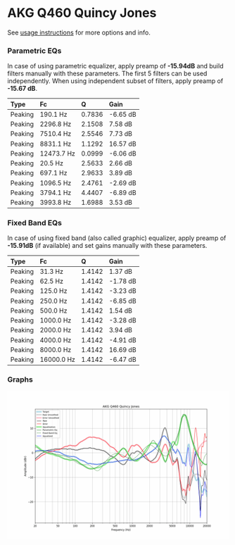 # AKG Q460 Quincy Jones
See [usage instructions](https://github.com/jaakkopasanen/AutoEq#usage) for more options and info.

### Parametric EQs
In case of using parametric equalizer, apply preamp of **-15.94dB** and build filters manually
with these parameters. The first 5 filters can be used independently.
When using independent subset of filters, apply preamp of **-15.67 dB**.

| Type    | Fc         |      Q | Gain     |
|:--------|:-----------|:-------|:---------|
| Peaking | 190.1 Hz   | 0.7836 | -6.65 dB |
| Peaking | 2296.8 Hz  | 2.1508 | 7.58 dB  |
| Peaking | 7510.4 Hz  | 2.5546 | 7.73 dB  |
| Peaking | 8831.1 Hz  | 1.1292 | 16.57 dB |
| Peaking | 12473.7 Hz | 0.0999 | -6.06 dB |
| Peaking | 20.5 Hz    | 2.5633 | 2.66 dB  |
| Peaking | 697.1 Hz   | 2.9633 | 3.89 dB  |
| Peaking | 1096.5 Hz  | 2.4761 | -2.69 dB |
| Peaking | 3794.1 Hz  | 4.4407 | -6.89 dB |
| Peaking | 3993.8 Hz  | 1.6988 | 3.53 dB  |

### Fixed Band EQs
In case of using fixed band (also called graphic) equalizer, apply preamp of **-15.91dB**
(if available) and set gains manually with these parameters.

| Type    | Fc         |      Q | Gain     |
|:--------|:-----------|:-------|:---------|
| Peaking | 31.3 Hz    | 1.4142 | 1.37 dB  |
| Peaking | 62.5 Hz    | 1.4142 | -1.78 dB |
| Peaking | 125.0 Hz   | 1.4142 | -3.23 dB |
| Peaking | 250.0 Hz   | 1.4142 | -6.85 dB |
| Peaking | 500.0 Hz   | 1.4142 | 1.54 dB  |
| Peaking | 1000.0 Hz  | 1.4142 | -3.28 dB |
| Peaking | 2000.0 Hz  | 1.4142 | 3.94 dB  |
| Peaking | 4000.0 Hz  | 1.4142 | -4.91 dB |
| Peaking | 8000.0 Hz  | 1.4142 | 16.69 dB |
| Peaking | 16000.0 Hz | 1.4142 | -6.47 dB |

### Graphs
![](./AKG%20Q460%20Quincy%20Jones.png)